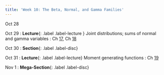 ```yaml
---
title: 'Week 10: The Beta, Normal, and Gamma Families'
---
```


Oct 28

Oct 29
: **Lecture**{: .label .label-lecture } Joint distributions; sums of normal and gamma variables
    : Ch [17](http://prob140.org/textbook/content/Chapter_17/00_Joint_Densities.html), Ch [18](http://prob140.org/textbook/content/Chapter_18/00_The_Normal_and_Gamma_Families.html)

Oct 30
: **Section**{: .label .label-disc}

Oct 31
: **Lecture**{: .label .label-lecture} Moment generating functions
    : Ch [19](http://prob140.org/textbook/content/Chapter_19/00_Distributions_of_Sums.html)

Nov 1
: **Mega-Section**{: .label .label-disc}
